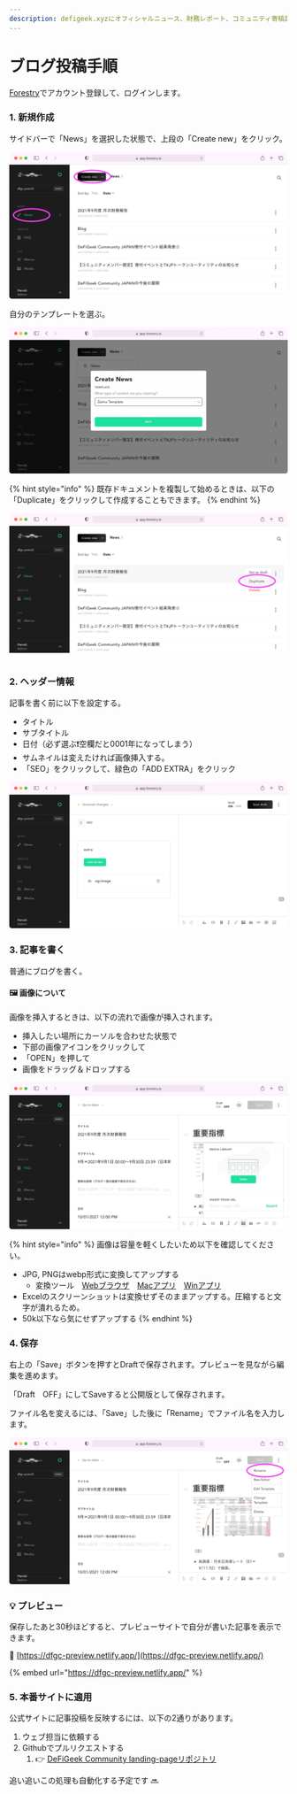 ```yaml
---
description: defigeek.xyzにオフィシャルニュース、財務レポート、コミュニティ寄稿記事を投稿する
---
```


# ブログ投稿手順

[Forestry](https://app.forestry.io/login)でアカウント登録して、ログインします。

### 1. 新規作成

サイドバーで「News」を選択した状態で、上段の「Create new」をクリック。

![](../.gitbook/assets/how-to-post-blog_01.webp)

自分のテンプレートを選ぶ。

![](../.gitbook/assets/how-to-post-blog_02a.webp)



{% hint style="info" %}
既存ドキュメントを複製して始めるときは、以下の「Duplicate」をクリックして作成することもできます。
{% endhint %}

![](../.gitbook/assets/how-to-post-blog_02b.webp)



### 2. ヘッダー情報

記事を書く前に以下を設定する。

* タイトル
* サブタイトル
* 日付（必ず選ぶ❗️空欄だと0001年になってしまう）
* サムネイルは変えたければ画像挿入する。
* 「SEO」をクリックして、緑色の「ADD EXTRA」をクリック

![](../.gitbook/assets/how-to-post-blog_03.webp)



### 3. 記事を書く

普通にブログを書く。

#### 🖼 画像について

画像を挿入するときは、以下の流れで画像が挿入されます。

* 挿入したい場所にカーソルを合わせた状態で
* 下部の画像アイコンをクリックして
* 「OPEN」を押して
* 画像をドラッグ＆ドロップする

![](../.gitbook/assets/how-to-post-blog_04a.webp)

{% hint style="info" %}
画像は容量を軽くしたいため以下を確認してください。

* JPG, PNGはwebp形式に変換してアップする
  * 変換ツール　[Webブラウザ](https://cloudconvert.com/png-to-webp)　[Macアプリ](https://apps.apple.com/jp/app/webp-converter/id1522368690)　[Winアプリ](https://www.gigafree.net/tool/encode/xnconvert.html) 
* Excelのスクリーンショットは変換せずそのままアップする。圧縮すると文字が潰れるため。
* 50k以下なら気にせずアップする
{% endhint %}



### 4. 保存

右上の「Save」ボタンを押すとDraftで保存されます。プレビューを見ながら編集を進めます。

「Draft　OFF」にしてSaveすると公開版として保存されます。

ファイル名を変えるには、「Save」した後に「Rename」でファイル名を入力します。

![](../.gitbook/assets/how-to-post-blog_05.webp)



###  💡 プレビュー

保存したあと30秒ほどすると、プレビューサイトで自分が書いた記事を表示できます。

🔗 [https://dfgc-preview.netlify.app/](https://dfgc-preview.netlify.app/)

{% embed url="https://dfgc-preview.netlify.app/" %}



### 5. 本番サイトに適用

公式サイトに記事投稿を反映するには、以下の2通りがあります。

1. ウェブ担当に依頼する
2. Githubでプルリクエストする
   1. 👉 [DeFiGeek Community landing-pageリポジトリ](https://github.com/DeFiGeek-Community/landing-page/tree/preview)

 追い追いこの処理も自動化する予定です 🔜 



